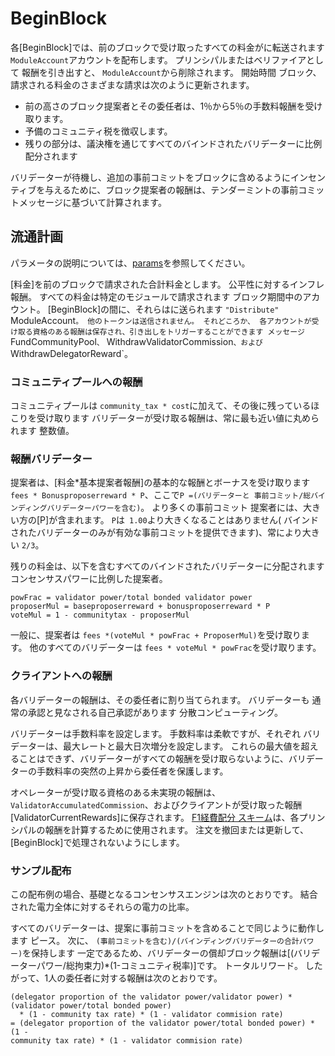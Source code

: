 # BeginBlock

各[BeginBlock]では、前のブロックで受け取ったすべての料金がに転送されます
`ModuleAccount`アカウントを配布します。 プリンシパルまたはベリファイアとして
報酬を引き出すと、 `ModuleAccount`から削除されます。 開始時間
ブロック、請求される料金のさまざまな請求は次のように更新されます。

- 前の高さのブロック提案者とその委任者は、1％から5％の手数料報酬を受け取ります。
- 予備のコミュニティ税を徴収します。
- 残りの部分は、議決権を通じてすべてのバインドされたバリデーターに比例配分されます

バリデーターが待機し、追加の事前コミットをブロックに含めるようにインセンティブを与えるために、ブロック提案者の報酬は、テンダーミントの事前コミットメッセージに基づいて計算されます。

## 流通計画

パラメータの説明については、[params](07_params.md)を参照してください。

[料金]を前のブロックで請求された合計料金とします。
公平性に対するインフレ報酬。 すべての料金は特定のモジュールで請求されます
ブロック期間中のアカウント。 [BeginBlock]の間に、それらはに送られます
`` "Distribute" `` ModuleAccount`。 他のトークンは送信されません。 それどころか、
各アカウントが受け取る資格のある報酬は保存され、引き出しをトリガーすることができます
メッセージ `FundCommunityPool`、` WithdrawValidatorCommission`、および
`WithdrawDelegatorReward`。

### コミュニティプールへの報酬

コミュニティプールは `community_tax * cost`に加えて、その後に残っているほこりを受け取ります
バリデーターが受け取る報酬は、常に最も近い値に丸められます
整数値。

### 報酬バリデーター

提案者は、[料金*基本提案者報酬]の基本的な報酬とボーナスを受け取ります
`fees * Bonusproposerreward * P`、ここで` P =(バリデーターと
事前コミット/総バインディングバリデーターパワーを含む) `。 より多くの事前コミット
提案者には、大きい方の[P]が含まれます。 `P`は` 1.00`より大きくなることはありません(
バインドされたバリデーターのみが有効な事前コミットを提供できます)、常により大きい
`2/3`。

残りの料金は、以下を含むすべてのバインドされたバリデーターに分配されます
コンセンサスパワーに比例した提案者。

```
powFrac = validator power/total bonded validator power
proposerMul = baseproposerreward + bonusproposerreward * P
voteMul = 1 - communitytax - proposerMul
```

一般に、提案者は `fees *(voteMul * powFrac + ProposerMul)`を受け取ります。
他のすべてのバリデーターは `fees * voteMul * powFrac`を受け取ります。

### クライアントへの報酬

各バリデーターの報酬は、その委任者に割り当てられます。 バリデーターも
通常の承認と見なされる自己承認があります
分散コンピューティング。

バリデーターは手数料率を設定します。 手数料率は柔軟ですが、それぞれ
バリデーターは、最大レートと最大日次増分を設定します。 これらの最大値を超えることはできず、バリデーターがすべての報酬を受け取らないように、バリデーターの手数料率の突然の上昇から委任者を保護します。

オペレーターが受け取る資格のある未実現の報酬は、
`ValidatorAccumulatedCommission`、およびクライアントが受け取った報酬
[ValidatorCurrentRewards]に保存されます。 [F1経費配分
スキーム](01_concepts.md)は、各プリンシパルの報酬を計算するために使用されます。
注文を撤回または更新して、[BeginBlock]で処理されないようにします。

### サンプル配布

この配布例の場合、基礎となるコンセンサスエンジンは次のとおりです。
結合された電力全体に対するそれらの電力の比率。

すべてのバリデーターは、提案に事前コミットを含めることで同じように動作します
ピース。 次に、 `(事前コミットを含む)/(バインディングバリデーターの合計パワー)`を保持します
一定であるため、バリデーターの償却ブロック報酬は[(バリデーターパワー/総拘束力)*(1-コミュニティ税率)]です。
トータルリワード。 したがって、1人の委任者に対する報酬は次のとおりです。

```
(delegator proportion of the validator power/validator power) * (validator power/total bonded power)
  * (1 - community tax rate) * (1 - validator commision rate)
= (delegator proportion of the validator power/total bonded power) * (1 -
community tax rate) * (1 - validator commision rate)
```
